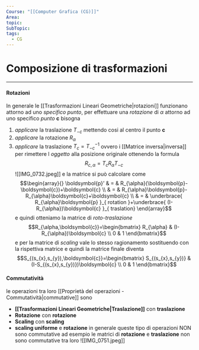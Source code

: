 ```yaml
---
Course: "[[Computer Grafica (CG)]]"
Area: 
topic: 
SubTopic: 
tags:
  - CG
---
```


# Composizione di trasformazioni
---

#### Rotazioni
In generale le [[Trasformazioni Lineari Geometriche|rotazioni]] funzionano attorno ad uno _specifico punto_, per effettuare una _rotazione_ di $\alpha$ attorno ad uno specifico _punto_ $\boldsymbol{c}$  bisogna
1. _applicare_ la traslazione $T_{-c}$ mettendo cosi al centro il punto $\boldsymbol{c}$ 
2. _applicare_ la rotazione $R_{\alpha}$
3. _applicare_ la traslazione $T_{c}=T_{-c}^{-1}$ ovvero i [[Matrice inversa|inversa]] per rimettere l _oggetto_ alla posizione originale
ottenendo la formula $$R_{c,\alpha}=T_{c}R_{\alpha}T_{- c}$$
 ![[IMG_0732.jpeg]]
e la matrice si può calcolare come 
$$\begin{array}{}
\boldsymbol{p}’ & = & R_{\alpha}(\boldsymbol{p}-\boldsymbol{c})+\boldsymbol{c} \\
 & = & R_{\alpha}\boldsymbol{p}-R_{\alpha}\boldsymbol{c}+\boldsymbol{c} \\
  & = & \underbrace{ R_{\alpha}\boldsymbol{p} }_{ rotation }+\underbrace{ (I-R_{\alpha})\boldsymbol{c} }_{ traslation}
\end{array}$$
e quindi otteniamo la matrice di _roto-traslazione_ $$R_{\alpha,\boldsymbol{c}}=\begin{bmatrix}
R_{\alpha}  & (I-R_{\alpha})\boldsymbol{c} \\
0 & 1
\end{bmatrix}$$
e per la matrice di _scaling_ vale lo stesso ragionamento sostituendo con la rispettiva matrice e quindi la matrice finale diventa 
$$S_{(s_{x},s_{y}),\boldsymbol{c}}=\begin{bmatrix}
S_{(s_{x},s_{y})}  & (I-S_{(s_{x},s_{y})})\boldsymbol{c} \\
0 & 1
\end{bmatrix}$$

#### Commutatività
le operazioni tra loro [[Proprietà del operazioni - Commutatività|commutative]] sono
- __[[Trasformazioni Lineari Geometriche|Traslazione]]__ con __traslazione__
- __Rotazione__ con __rotazione__
- __Scaling__ con __scaling__
- __scaling uniforme__ e __rotazione__
in generale queste tipo di operazioni NON sono commutative ad esempio le matrici di __rotazione__ e __traslazione__ non sono commutative tra loro
![[IMG_0751.jpeg]]

